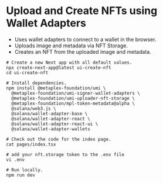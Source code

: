 # Upload and Create NFTs using Wallet Adapters

- Uses wallet adapters to connect to a wallet in the browser.
- Uploads image and metadata via NFT Storage.
- Creates an NFT from the uploaded image and metadata.

```shell
# Create a new Next app with all default values.
npx create-next-app@latest ui-create-nft
cd ui-create-nft

# Install dependencies.
npm install @metaplex-foundation/umi \
  @metaplex-foundation/umi-signer-wallet-adapters \
  @metaplex-foundation/umi-uploader-nft-storage \
  @metaplex-foundation/mpl-token-metadata@alpha \
  @solana/web3.js \
  @solana/wallet-adapter-base \
  @solana/wallet-adapter-react \
  @solana/wallet-adapter-react-ui \
  @solana/wallet-adapter-wallets

# Check out the code for the index page.
cat pages/index.tsx

# add your nft.storage token to the .env file
vi .env

# Run locally.
npm run dev
```
